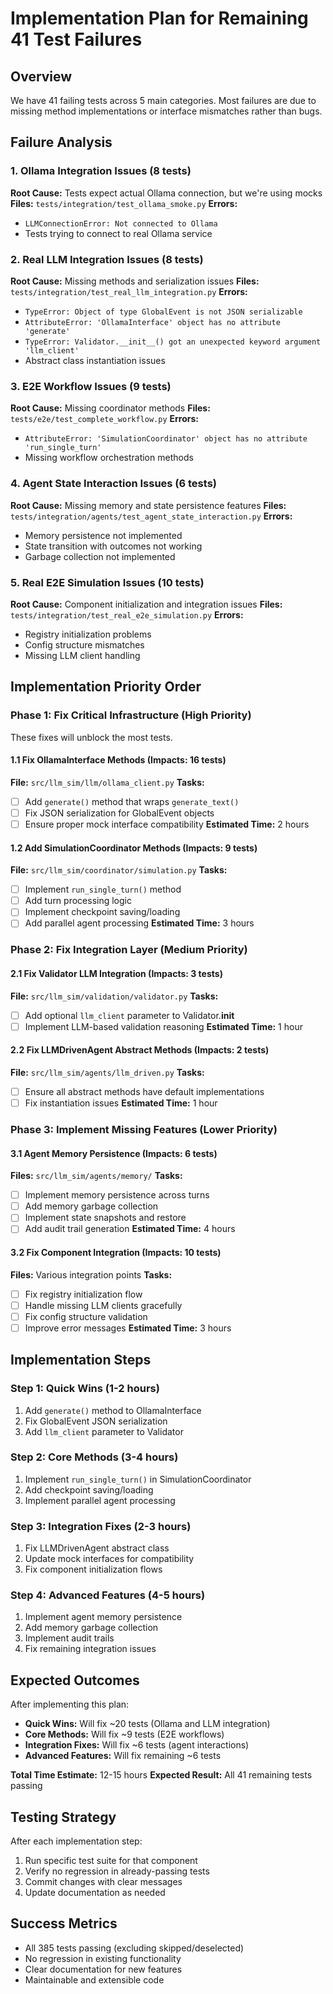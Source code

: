 # Implementation Plan for Remaining 41 Test Failures

## Overview
We have 41 failing tests across 5 main categories. Most failures are due to missing method implementations or interface mismatches rather than bugs.

## Failure Analysis

### 1. Ollama Integration Issues (8 tests)
**Root Cause:** Tests expect actual Ollama connection, but we're using mocks
**Files:** `tests/integration/test_ollama_smoke.py`
**Errors:**
- `LLMConnectionError: Not connected to Ollama`
- Tests trying to connect to real Ollama service

### 2. Real LLM Integration Issues (8 tests)
**Root Cause:** Missing methods and serialization issues
**Files:** `tests/integration/test_real_llm_integration.py`
**Errors:**
- `TypeError: Object of type GlobalEvent is not JSON serializable`
- `AttributeError: 'OllamaInterface' object has no attribute 'generate'`
- `TypeError: Validator.__init__() got an unexpected keyword argument 'llm_client'`
- Abstract class instantiation issues

### 3. E2E Workflow Issues (9 tests)
**Root Cause:** Missing coordinator methods
**Files:** `tests/e2e/test_complete_workflow.py`
**Errors:**
- `AttributeError: 'SimulationCoordinator' object has no attribute 'run_single_turn'`
- Missing workflow orchestration methods

### 4. Agent State Interaction Issues (6 tests)
**Root Cause:** Missing memory and state persistence features
**Files:** `tests/integration/agents/test_agent_state_interaction.py`
**Errors:**
- Memory persistence not implemented
- State transition with outcomes not working
- Garbage collection not implemented

### 5. Real E2E Simulation Issues (10 tests)
**Root Cause:** Component initialization and integration issues
**Files:** `tests/integration/test_real_e2e_simulation.py`
**Errors:**
- Registry initialization problems
- Config structure mismatches
- Missing LLM client handling

## Implementation Priority Order

### Phase 1: Fix Critical Infrastructure (High Priority)
These fixes will unblock the most tests.

#### 1.1 Fix OllamaInterface Methods (Impacts: 16 tests)
**File:** `src/llm_sim/llm/ollama_client.py`
**Tasks:**
- [ ] Add `generate()` method that wraps `generate_text()`
- [ ] Fix JSON serialization for GlobalEvent objects
- [ ] Ensure proper mock interface compatibility
**Estimated Time:** 2 hours

#### 1.2 Add SimulationCoordinator Methods (Impacts: 9 tests)
**File:** `src/llm_sim/coordinator/simulation.py`
**Tasks:**
- [ ] Implement `run_single_turn()` method
- [ ] Add turn processing logic
- [ ] Implement checkpoint saving/loading
- [ ] Add parallel agent processing
**Estimated Time:** 3 hours

### Phase 2: Fix Integration Layer (Medium Priority)

#### 2.1 Fix Validator LLM Integration (Impacts: 3 tests)
**File:** `src/llm_sim/validation/validator.py`
**Tasks:**
- [ ] Add optional `llm_client` parameter to Validator.__init__
- [ ] Implement LLM-based validation reasoning
**Estimated Time:** 1 hour

#### 2.2 Fix LLMDrivenAgent Abstract Methods (Impacts: 2 tests)
**File:** `src/llm_sim/agents/llm_driven.py`
**Tasks:**
- [ ] Ensure all abstract methods have default implementations
- [ ] Fix instantiation issues
**Estimated Time:** 1 hour

### Phase 3: Implement Missing Features (Lower Priority)

#### 3.1 Agent Memory Persistence (Impacts: 6 tests)
**Files:** `src/llm_sim/agents/memory/`
**Tasks:**
- [ ] Implement memory persistence across turns
- [ ] Add memory garbage collection
- [ ] Implement state snapshots and restore
- [ ] Add audit trail generation
**Estimated Time:** 4 hours

#### 3.2 Fix Component Integration (Impacts: 10 tests)
**Files:** Various integration points
**Tasks:**
- [ ] Fix registry initialization flow
- [ ] Handle missing LLM clients gracefully
- [ ] Fix config structure validation
- [ ] Improve error messages
**Estimated Time:** 3 hours

## Implementation Steps

### Step 1: Quick Wins (1-2 hours)
1. Add `generate()` method to OllamaInterface
2. Fix GlobalEvent JSON serialization
3. Add `llm_client` parameter to Validator

### Step 2: Core Methods (3-4 hours)
1. Implement `run_single_turn()` in SimulationCoordinator
2. Add checkpoint saving/loading
3. Implement parallel agent processing

### Step 3: Integration Fixes (2-3 hours)
1. Fix LLMDrivenAgent abstract class
2. Update mock interfaces for compatibility
3. Fix component initialization flows

### Step 4: Advanced Features (4-5 hours)
1. Implement agent memory persistence
2. Add memory garbage collection
3. Implement audit trails
4. Fix remaining integration issues

## Expected Outcomes

After implementing this plan:
- **Quick Wins:** Will fix ~20 tests (Ollama and LLM integration)
- **Core Methods:** Will fix ~9 tests (E2E workflows)
- **Integration Fixes:** Will fix ~6 tests (agent interactions)
- **Advanced Features:** Will fix remaining ~6 tests

**Total Time Estimate:** 12-15 hours
**Expected Result:** All 41 remaining tests passing

## Testing Strategy

After each implementation step:
1. Run specific test suite for that component
2. Verify no regression in already-passing tests
3. Commit changes with clear messages
4. Update documentation as needed

## Success Metrics

- All 385 tests passing (excluding skipped/deselected)
- No regression in existing functionality
- Clear documentation for new features
- Maintainable and extensible code